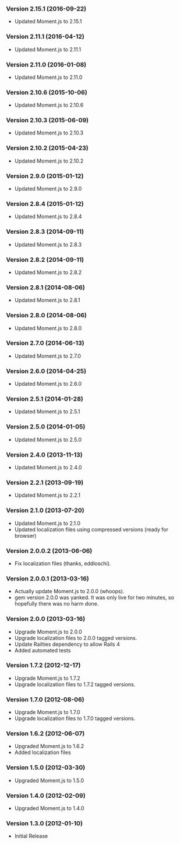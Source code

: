 ### Version 2.15.1 (2016-09-22)
- Updated Moment.js to 2.15.1

### Version 2.11.1 (2016-04-12)
- Updated Moment.js to 2.11.1

### Version 2.11.0 (2016-01-08)
- Updated Moment.js to 2.11.0

### Version 2.10.6 (2015-10-06)
- Updated Moment.js to 2.10.6

### Version 2.10.3 (2015-06-09)
- Updated Moment.js to 2.10.3

### Version 2.10.2 (2015-04-23)
- Updated Moment.js to 2.10.2

### Version 2.9.0 (2015-01-12)
- Updated Moment.js to 2.9.0

### Version 2.8.4 (2015-01-12)
- Updated Moment.js to 2.8.4

### Version 2.8.3 (2014-09-11)
- Updated Moment.js to 2.8.3

### Version 2.8.2 (2014-09-11)
- Updated Moment.js to 2.8.2

### Version 2.8.1 (2014-08-06)
- Updated Moment.js to 2.8.1

### Version 2.8.0 (2014-08-06)
- Updated Moment.js to 2.8.0

### Version 2.7.0 (2014-06-13)
- Updated Moment.js to 2.7.0

### Version 2.6.0 (2014-04-25)
- Updated Moment.js to 2.6.0

### Version 2.5.1 (2014-01-28)
- Updated Moment.js to 2.5.1

### Version 2.5.0 (2014-01-05)
- Updated Moment.js to 2.5.0

### Version 2.4.0 (2013-11-13)
- Updated Moment.js to 2.4.0

### Version 2.2.1 (2013-09-19)
- Updated Moment.js to 2.2.1

### Version 2.1.0 (2013-07-20)
- Updated Moment.js to 2.1.0
- Updated localization files using compressed versions (ready for browser)

### Version 2.0.0.2 (2013-06-06)
- Fix localization files (thanks, eddloschi).

### Version 2.0.0.1 (2013-03-16)
- Actually update Moment.js to 2.0.0 (whoops).
- gem version 2.0.0 was yanked. It was only live for two minutes, so hopefully
  there was no harm done.

### Version 2.0.0 (2013-03-16)
- Upgrade Moment.js to 2.0.0
- Upgrade localization files to 2.0.0 tagged versions.
- Update Railties dependency to allow Rails 4
- Added automated tests

### Version 1.7.2 (2012-12-17)
- Upgrade Moment.js to 1.7.2
- Upgrade localization files to 1.7.2 tagged versions.

### Version 1.7.0 (2012-08-06)
- Upgrade Moment.js to 1.7.0
- Upgrade localization files to 1.7.0 tagged versions.

### Version 1.6.2 (2012-06-07)
- Upgraded Moment.js to 1.6.2
- Added localization files

### Version 1.5.0 (2012-03-30)
- Upgraded Moment.js to 1.5.0

### Version 1.4.0 (2012-02-09)
- Upgraded Moment.js to 1.4.0

### Version 1.3.0 (2012-01-10)
- Initial Release
